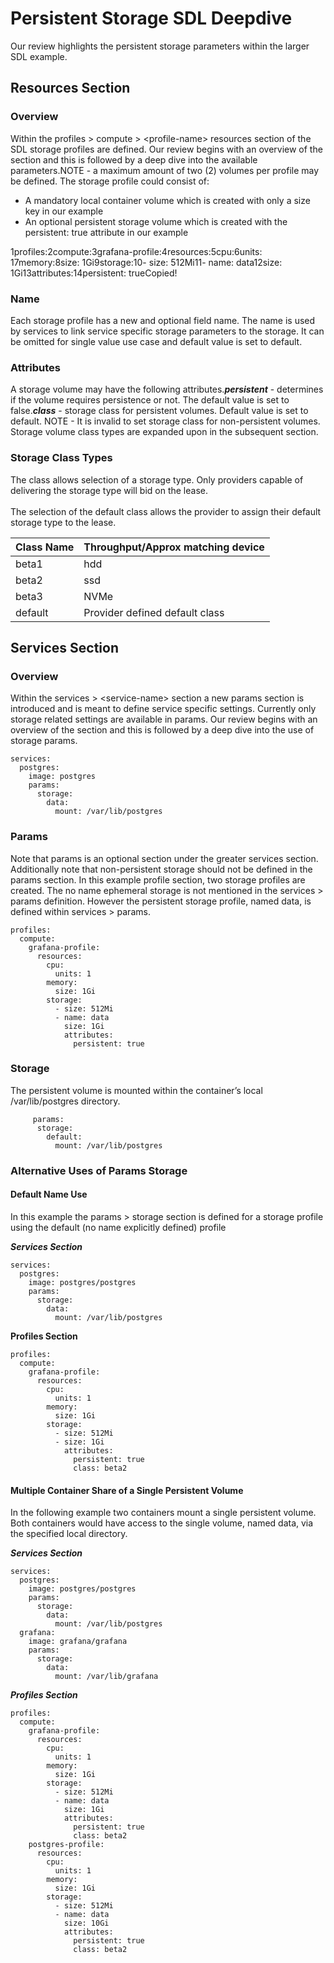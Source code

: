 # Persistent Storage SDL Deepdive

Our review highlights the persistent storage parameters within the larger SDL example.

## Resources Section <a href="#resources-section" id="resources-section"></a>

### Overview <a href="#overview" id="overview"></a>

Within the profiles > compute > \<profile-name> resources section of the SDL storage profiles are defined. Our review begins with an overview of the section and this is followed by a deep dive into the available parameters.NOTE - a maximum amount of two (2) volumes per profile may be defined. The storage profile could consist of:

* A mandatory local container volume which is created with only a size key in our example
* An optional persistent storage volume which is created with the persistent: true attribute in our example

1profiles:2compute:3grafana-profile:4resources:5cpu:6units: 17memory:8size: 1Gi9storage:10- size: 512Mi11- name: data12size: 1Gi13attributes:14persistent: trueCopied!

### Name <a href="#name" id="name"></a>

Each storage profile has a new and optional field name. The name is used by services to link service specific storage parameters to the storage. It can be omitted for single value use case and default value is set to default.

### Attributes <a href="#attributes" id="attributes"></a>

A storage volume may have the following attributes._**persistent**_ - determines if the volume requires persistence or not. The default value is set to false._**class**_ - storage class for persistent volumes. Default value is set to default. NOTE - It is invalid to set storage class for non-persistent volumes. Storage volume class types are expanded upon in the subsequent section.

### Storage Class Types

The class allows selection of a storage type.  Only providers capable of delivering the storage type will bid on the lease.\
\
The selection of the default class allows the provider to assign their default storage type to the lease.

| Class Name | Throughput/Approx matching device |
| ---------- | --------------------------------- |
| beta1      | hdd                               |
| beta2      | ssd                               |
| beta3      | NVMe                              |
| default    | Provider defined default class    |

## Services Section

### Overview

Within the services > \<service-name> section a new params section is introduced and is meant to define service specific settings.  Currently only storage related settings are available in params.  Our review begins with an overview of the section and this is followed by a deep dive into the use of storage params.

```
services:
  postgres:
    image: postgres
    params:
      storage:
        data:
          mount: /var/lib/postgres
```

### Params

Note that params is an optional section under the greater services section.  Additionally note that non-persistent storage should not be defined in the params section.  In this example profile section, two storage profiles are created.  The no name ephemeral storage is not mentioned in the services > params definition.  However the persistent storage profile, named data, is defined within services > params.

```
profiles:
  compute:
    grafana-profile:
      resources:
        cpu:
          units: 1
        memory:
          size: 1Gi
        storage:
          - size: 512Mi
          - name: data
            size: 1Gi
            attributes:
              persistent: true
```

### Storage

The persistent volume is mounted within the container’s local /var/lib/postgres directory.

```
     params:
      storage:
        default:
          mount: /var/lib/postgres
```

### Alternative Uses of Params Storage

#### Default Name Use

In this example the params > storage section is defined for a storage profile using the default (no name explicitly defined) profile

_**Services Section**_

```
services:
  postgres:
    image: postgres/postgres
    params:
      storage:
        data:
          mount: /var/lib/postgres
```

**Profiles Section**

```
profiles:
  compute:
    grafana-profile:
      resources:
        cpu:
          units: 1
        memory:
          size: 1Gi
        storage:
          - size: 512Mi
          - size: 1Gi
            attributes:
              persistent: true
              class: beta2
```

#### Multiple Container Share of a Single Persistent Volume

In the following example two containers mount a single persistent volume.  Both containers would have access to the single volume, named data, via the specified local directory.

_**Services Section**_

```
services:
  postgres:
    image: postgres/postgres
    params:
      storage:
        data:
          mount: /var/lib/postgres
  grafana:
    image: grafana/grafana
    params:
      storage:
        data:
          mount: /var/lib/grafana
```

_**Profiles Section**_

```
profiles:
  compute:
    grafana-profile:
      resources:
        cpu:
          units: 1
        memory:
          size: 1Gi
        storage:
          - size: 512Mi
          - name: data
            size: 1Gi
            attributes:
              persistent: true
              class: beta2
    postgres-profile:
      resources:
        cpu:
          units: 1
        memory:
          size: 1Gi
        storage:
          - size: 512Mi
          - name: data
            size: 10Gi
            attributes:
              persistent: true
              class: beta2
```
